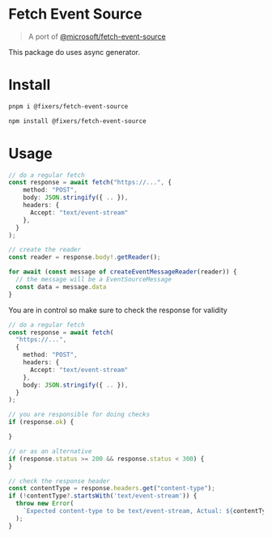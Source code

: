 # Fetch Event Source

> A port of [@microsoft/fetch-event-source](https://raw.githubusercontent.com/Azure/fetch-event-source/main/README.md)

This package do uses async generator.

# Install
```sh
pnpm i @fixers/fetch-event-source
```

```sh
npm install @fixers/fetch-event-source
```

# Usage
```ts
// do a regular fetch
const response = await fetch("https://...", {
    method: "POST",
    body: JSON.stringify({ .. }),
    headers: {
      Accept: "text/event-stream"
    },
  }
);

// create the reader
const reader = response.body!.getReader();

for await (const message of createEventMessageReader(reader)) {
  // the message will be a EventSourceMessage
  const data = message.data
}
```

You are in control so make sure to check the response for validity

```ts
// do a regular fetch
const response = await fetch(
  "https://...",
  {
    method: "POST",
    headers: {
      Accept: "text/event-stream"
    },
    body: JSON.stringify({ .. }),
  }
);

// you are responsible for doing checks
if (response.ok) {

}

// or as an alternative
if (response.status >= 200 && response.status < 300) {
}

// check the response header
const contentType = response.headers.get("content-type");
if (!contentType?.startsWith('text/event-stream')) {
  throw new Error(
    `Expected content-type to be text/event-stream, Actual: ${contentType}`
  );
}
```
